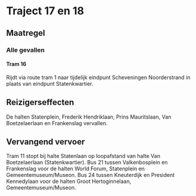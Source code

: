 # Traject 17 en 18
## Maatregel
### Alle gevallen
#### Tram 16
Rijdt via route tram 1 naar tijdelijk eindpunt Scheveningen Noorderstrand in plaats van eindpunt Statenkwartier.
## Reizigerseffecten
De halten Statenplein, Frederik Hendriklaan, Prins Mauritslaan, Van Boetzelaerlaan en Frankenslag vervallen.
## Vervangend vervoer
Tram 11 stopt bij halte Statenlaan op loopafstand van halte Van Boetzelaerlaan (Statenkwartier).
Bus 21 tussen Valkenbosplein en Frankenslag voor de halten World Forum, Statenplein en  Gemeentemuseum/Museon.
Bus 24 tussen Kneuterdijk en President Kennedylaan voor de halten Groot Hertoginnelaan, Gemeentemuseum/Museon.
